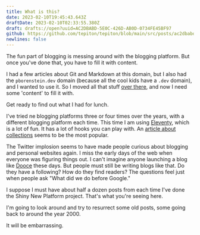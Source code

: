 ```yaml
---
title: What is this?
date: 2023-02-10T19:45:43.643Z
draftDate: 2023-02-10T02:33:55.380Z
draft: drafts://open?uuid=AC2DBABD-5E0C-426D-AB0D-0734FE45BF97
github: https://github.com/tepiton/tepiton/blob/main/src/posts/ac2dbabd-5e0c-426d-ab0d-0734fe45bf97.md
newlines: false
---
```

The fun part of blogging is messing around with the blogging platform. But once you've done that, you have to fill it with content.
<!-- excerpt -->

I had a few articles about Git and Markdown at this domain, but I also had the `pborenstein.dev` domain (because all the cool kids have a `.dev` domain), and I wanted to use it. So I moved all that stuff [over there](https://pborenstein.dev), and now I need some 'content' to fill it with.

Get ready to find out what I had for lunch.

I've tried ne blogging platforms three or four times over the years, with a different blogging platform each time. This time I am using [Eleventy](https://11ty.dev), which is a lot of fun. It has a lot of hooks you can play with. An [article about collections](https://pborenstein.dev/posts/collections/) seems to be the most popular.

The Twitter implosion seems to have made people curious about blogging and personal websites again. I miss the early days of the web when everyone was figuring things out. I can't imagine anyone launching a blog like [Dooce](https://web.archive.org/web/20050308022709/http://www.dooce.com/) these days. But people must still be writing blogs like that. Do they have a following? How do they find readers?  The questions feel just when people ask "What did we do before Google."

I suppose I must have about half a dozen posts from each time I've done the Shiny New Platform project. That's what you're seeing here.

I'm going to look around and try to resurrect some old posts, some going back to around the year 2000.

It will be embarrassing.
